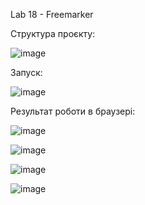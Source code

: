 Lab 18 - Freemarker

Структура проєкту:

![image](https://github.com/SteveKSV/Java-Labs/assets/113126311/f40ba82c-758f-41ad-befc-51931f8f308c)

Запуск: 

![image](https://github.com/SteveKSV/Java-Labs/assets/113126311/f8f2a3c9-eafe-480d-a89a-df66fc63507c)

Результат роботи в браузері: 

![image](https://github.com/SteveKSV/Java-Labs/assets/113126311/4cd39abf-1c66-48bc-91ff-7d50c4f3c12a)

![image](https://github.com/SteveKSV/Java-Labs/assets/113126311/52440d77-f6f3-400e-b247-658d0de187c0)

![image](https://github.com/SteveKSV/Java-Labs/assets/113126311/023fd0e4-fb78-4f91-95e4-902bd0c8a8e8)

![image](https://github.com/SteveKSV/Java-Labs/assets/113126311/42370992-2de0-4b5b-ad57-ad8d6fa5eabd)
